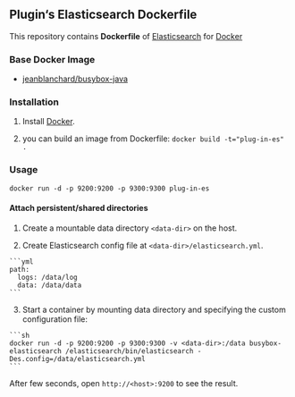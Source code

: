 ## Plugin‘s Elasticsearch Dockerfile

This repository contains **Dockerfile** of [Elasticsearch](http://www.elasticsearch.org/) for [Docker](https://www.docker.com/)

### Base Docker Image

* [jeanblanchard/busybox-java](https://github.com/jeanblanchard/docker-busybox-java)


### Installation

1. Install [Docker](https://www.docker.com/).

2. you can build an image from Dockerfile: `docker build -t="plug-in-es" .`


### Usage

    docker run -d -p 9200:9200 -p 9300:9300 plug-in-es

#### Attach persistent/shared directories

  1. Create a mountable data directory `<data-dir>` on the host.

  2. Create Elasticsearch config file at `<data-dir>/elasticsearch.yml`.

    ```yml
    path:
      logs: /data/log
      data: /data/data
    ```

  3. Start a container by mounting data directory and specifying the custom configuration file:

    ```sh
    docker run -d -p 9200:9200 -p 9300:9300 -v <data-dir>:/data busybox-elasticsearch /elasticsearch/bin/elasticsearch -Des.config=/data/elasticsearch.yml
    ```

After few seconds, open `http://<host>:9200` to see the result.
